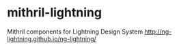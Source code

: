 # mithril-lightning
Mithril components for Lightning Design System http://ng-lightning.github.io/ng-lightning/

